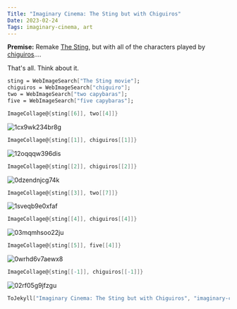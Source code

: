 ```yaml
---
Title: "Imaginary Cinema: The Sting but with Chiguiros"
Date: 2023-02-24
Tags: imaginary-cinema, art
---
```


**Premise:** Remake [The Sting](https://en.wikipedia.org/wiki/The_Sting), but with all of the characters played by [chiguiros](https://en.wikipedia.org/wiki/Capybara)....

That's all. Think about it.

```mathematica
sting = WebImageSearch["The Sting movie"];
chiguiros = WebImageSearch["chiguiro"];
two = WebImageSearch["two capybaras"];
five = WebImageSearch["five capybaras"];
```

```mathematica
ImageCollage@{sting[[6]], two[[4]]}
```

![1cx9wk234br8g](/blog/images/2023/2/24/1cx9wk234br8g.png)

```mathematica
ImageCollage@{sting[[1]], chiguiros[[1]]}
```

![12oqqqw396dis](/blog/images/2023/2/24/12oqqqw396dis.png)

```mathematica
ImageCollage@{sting[[2]], chiguiros[[2]]}
```

![0dzendnjcg74k](/blog/images/2023/2/24/0dzendnjcg74k.png)

```mathematica
ImageCollage@{sting[[3]], two[[7]]}
```

![1sveqb9e0xfaf](/blog/images/2023/2/24/1sveqb9e0xfaf.png)

```mathematica
ImageCollage@{sting[[4]], chiguiros[[4]]}
```

![03mqmhsoo22ju](/blog/images/2023/2/24/03mqmhsoo22ju.png)

```mathematica
ImageCollage@{sting[[5]], five[[4]]}
```

![0wrhd6v7aewx8](/blog/images/2023/2/24/0wrhd6v7aewx8.png)

```mathematica
ImageCollage@{sting[[-1]], chiguiros[[-1]]}
```

![02rf05g9jfzgu](/blog/images/2023/2/24/02rf05g9jfzgu.png)

```mathematica
ToJekyll["Imaginary Cinema: The Sting but with Chiguiros", "imaginary-cinema, art"]
```

